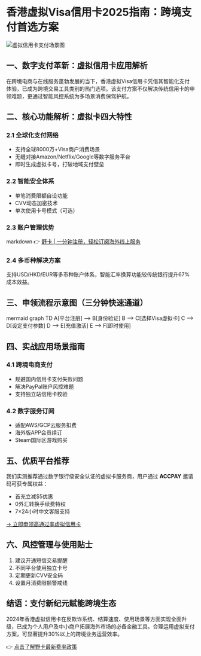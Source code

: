# 香港虚拟Visa信用卡2025指南：跨境支付首选方案

![虚拟信用卡支付场景图](https://bbtdd.com/wp-content/uploads/img/740310082678167.webp)

## 一、数字支付革新：虚拟信用卡应用解析
在跨境电商与在线服务蓬勃发展的当下，香港虚拟Visa信用卡凭借其智能化支付体验，已成为跨境交易工具类别的热门选项。该支付方案不仅解决传统信用卡的申领难题，更通过智能风控系统为多场景消费保驾护航。

## 二、核心功能解析：虚拟卡四大特性
### 2.1 全球化支付网络
- 支持全球8000万+Visa商户消费场景
- 无缝对接Amazon/Netflix/Google等数字服务平台
- 即时生成虚拟卡号，打破地域支付壁垒

### 2.2 智能安全体系
- 单笔消费限额自设功能
- CVV动态加密技术
- 单次使用卡号模式（可选）

### 2.3 账户管理优势
markdown
👉 [野卡 | 一分钟注册，轻松订阅海外线上服务](https://bbtdd.com/yeka)


### 2.4 多币种解决方案
支持USD/HKD/EUR等多币种账户体系，智能汇率换算功能较传统银行提升67%成本效益。

## 三、申领流程示意图（三分钟快速通道）
mermaid
graph TD
A[平台注册] --> B[身份验证]
B --> C[选择Visa虚拟卡]
C --> D[设定支付参数]
D --> E[充值激活]
E --> F[即时使用]


## 四、实战应用场景指南
### 4.1 跨境电商支付
- 规避国内信用卡支付失败问题
- 解决PayPal账户风控难题
- 支持独立站信用卡校验

### 4.2 数字服务订阅
- 适配AWS/GCP云服务扣费
- 海外版APP会员续订
- Steam国际区游戏购买

## 五、优质平台推荐
我们实测推荐通过数字银行级安全认证的虚拟卡服务商，用户通过 **ACCPAY** 邀请码可获专属权益：
- 首充立减$5优惠
- 0外汇转换手续费特权
- 7×24小时中文客服支持

[→ 立即申领高通过率虚拟信用卡](https://bbtdd.com/yeka)

## 六、风控管理与使用贴士
1. 建议开通短信交易提醒
2. 不同平台使用独立卡号
3. 定期更新CVV安全码
4. 设置月消费限额警戒线

## 结语：支付新纪元赋能跨境生态
2024年香港虚拟信用卡在反欺诈系统、结算速度、使用场景等方面实现全面升级，已成为个人用户及中小商户拓展海外市场的必备金融工具。合理运用虚拟支付方案，可显著提升30%以上的跨境业务运营效率。

👉 [点击了解野卡最新费率政策](https://bbtdd.com/yeka)